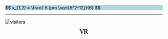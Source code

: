 <script type="text/javascript" charset="utf-8" 
src="https://cdn.mathjax.org/mathjax/latest/MathJax.js?config=TeX-AMS-MML_HTMLorMML,
https://vincenttam.github.io/javascripts/MathJaxLocal.js"></script>

<style>
body {
  color:black;
}
</style>

<div style="background-color:lightblue;">
$$
x_{1,2} = \frac{-5 \pm \sqrt{5^2-12}}{6}
$$
</div>

---
![visitors](https://visitor-badge.glitch.me/badge?page_id=rangavirender.site.others)

<p align="center">
<img src="logo_v1.png" width="30">
</p>

